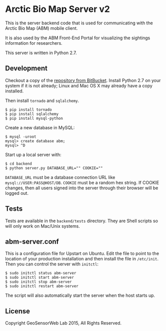 # Arctic Bio Map Server v2

This is the server backend code that is used for communicating with the Arctic Bio Map (ABM) mobile client.

It is also used by the ABM Front-End Portal for visualizing the sightings information for researchers.

This server is written in Python 2.7.

## Development

Checkout a copy of the [repository from BitBucket](https://bitbucket.org/geosensorweblab/arctic-biomap-server). Install Python 2.7 on your system if it is not already; Linux and Mac OS X may already have a copy installed.

Then install `tornado` and `sqlalchemy`.

    $ pip install tornado
    $ pip install sqlalchemy
    $ pip install mysql-python

Create a new database in MySQL:

    $ mysql -uroot
    mysql> create database abm;
    mysql> ^D

Start up a local server with:

    $ cd backend
    $ python server.py DATABASE_URL="" COOKIE=""

`DATABASE_URL` must be a database connection URL like `mysql://USER:PASS@HOST/DB`. `COOKIE` must be a random hex string. If COOKIE changes, then all users signed into the server through their browser will be logged out.

## Tests

Tests are available in the `backend/tests` directory. They are Shell scripts so will only work on Mac/Unix systems.

## abm-server.conf

This is a configuration file for Upstart on Ubuntu. Edit the file to point to the location of your production installation and then install the file in `/etc/init`. Then you can control the server with `initctl`:

    $ sudo initctl status abm-server
    $ sudo initctl start abm-server
    $ sudo initctl stop abm-server
    $ sudo initctl restart abm-server

The script will also automatically start the server when the host starts up.

## License

Copyright GeoSensorWeb Lab 2015, All Rights Reserved.

